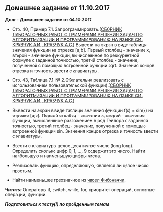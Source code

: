  ## Домашнее задание от 11.10.2017  

**Долг - Домашнее задание от 04.10.2017** 
- Стр. 40, Пример 7.1. Запрограммировать.([СБОРНИК ЛАБОРАТОРНЫХ РАБОТ С ПРИМЕРАМИ РЕШЕНИЯ ЗАДАЧ ПО АЛГОРИТМИЗАЦИИ И ПРОГРАММИРОВАНИЮ НА ЯЗЫКЕ СИ. КРАВЧУК А.И., КРАВЧУК А.С.](https://github.com/AnzhelikaKravchuk/2017-2018.MMF.BSU/tree/master/1%20course/Books.C)) Вывести на экран в виде таблицы значения функции на отрезке \[a;b]. Первый столбец - значение x, второй - значение функции, вычисленнное по реккурентной формуле с заданной точностью, третий столбец - значение, полученной с помощью встроенной функции sqrt. Значения концов отрезка и точность ввести с клавиатуры.
- Стр. 43, Таблица 7.1. № 2.(Желательно реализовать с использованием пользовательской функции).([СБОРНИК ЛАБОРАТОРНЫХ РАБОТ С ПРИМЕРАМИ РЕШЕНИЯ ЗАДАЧ ПО АЛГОРИТМИЗАЦИИ И ПРОГРАММИРОВАНИЮ НА ЯЗЫКЕ СИ. КРАВЧУК А.И., КРАВЧУК А.С.](https://github.com/AnzhelikaKravchuk/2017-2018.MMF.BSU/tree/master/1%20course/Books.C))
- Вывести на экран в виде таблицы значения функции f(x) = sin(x) на отрезке \[a;b]. Первый столбец - значение x, второй - значение функции, вычисленнное разложением в ряд Тейлора с заданной точностью, третий столбец - значение, полученной с помощью встроенной функции sin. Значения концов отрезка и точность ввести с клавиатуры.

- Ввести с клавиатуры целое десятичное число (long long). Определить сколько цифр 0, 1, …, 9 содержит это число. Найти наибольшую и наименьшую цифры числа.
- Реализовать функцию, определяюшую, является ли целое число простым.
- Найти наименьшее трехзначное из [чисел Фибоначчи](https://ru.wikipedia.org/wiki/%D0%A7%D0%B8%D1%81%D0%BB%D0%B0_%D0%A4%D0%B8%D0%B1%D0%BE%D0%BD%D0%B0%D1%87%D1%87%D0%B8).

***Читать:*** Операторы if, switch, while, for, приоритет операций, основные операции, функции.

***Подготовиться к тесту(!) по пройденным темам*** 
